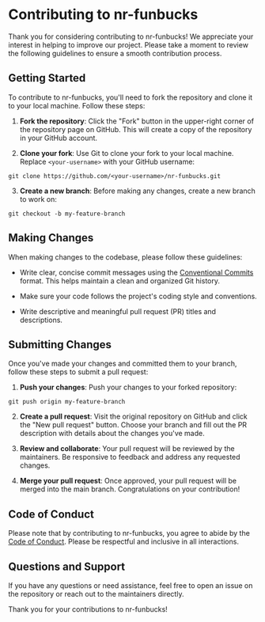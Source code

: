 # Contributing to nr-funbucks

Thank you for considering contributing to nr-funbucks! We appreciate your interest in helping to improve our project. Please take a moment to review the following guidelines to ensure a smooth contribution process.

## Getting Started

To contribute to nr-funbucks, you'll need to fork the repository and clone it to your local machine. Follow these steps:

1. **Fork the repository**: Click the "Fork" button in the upper-right corner of the repository page on GitHub. This will create a copy of the repository in your GitHub account.

2. **Clone your fork**: Use Git to clone your fork to your local machine. Replace `<your-username>` with your GitHub username:

```git clone https://github.com/<your-username>/nr-funbucks.git```

3. **Create a new branch**: Before making any changes, create a new branch to work on:

```git checkout -b my-feature-branch```

## Making Changes

When making changes to the codebase, please follow these guidelines:

- Write clear, concise commit messages using the [Conventional Commits](https://www.conventionalcommits.org) format. This helps maintain a clean and organized Git history.

- Make sure your code follows the project's coding style and conventions.

- Write descriptive and meaningful pull request (PR) titles and descriptions.

## Submitting Changes

Once you've made your changes and committed them to your branch, follow these steps to submit a pull request:

1. **Push your changes**: Push your changes to your forked repository:

```git push origin my-feature-branch```

2. **Create a pull request**: Visit the original repository on GitHub and click the "New pull request" button. Choose your branch and fill out the PR description with details about the changes you've made.

3. **Review and collaborate**: Your pull request will be reviewed by the maintainers. Be responsive to feedback and address any requested changes.

4. **Merge your pull request**: Once approved, your pull request will be merged into the main branch. Congratulations on your contribution!

## Code of Conduct

Please note that by contributing to nr-funbucks, you agree to abide by the [Code of Conduct](CODE_OF_CONDUCT.md). Please be respectful and inclusive in all interactions.

## Questions and Support

If you have any questions or need assistance, feel free to open an issue on the repository or reach out to the maintainers directly.

Thank you for your contributions to nr-funbucks!
